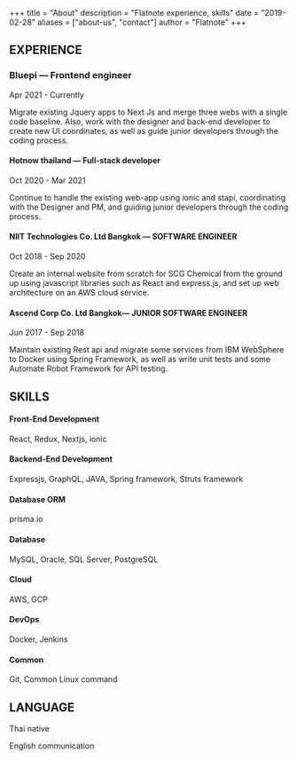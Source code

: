+++
title = "About"
description = "Flatnote experience, skills"
date = "2019-02-28"
aliases = ["about-us", "contact"]
author = "Flatnote"
+++

## EXPERIENCE
### Bluepi — Frontend engineer
Apr 2021 - Currently

Migrate existing Jquery apps to Next Js and merge three webs with a single code baseline. Also, work with the designer and back-end developer to create new UI coordinates, as well as guide junior developers through the coding process.

#### Hotnow thailand — Full-stack developer
Oct 2020 - Mar 2021

Continue to handle the existing web-app using ionic and stapi, coordinating with the Designer and PM, and guiding junior developers through the coding process.

#### NIIT Technologies Co. Ltd Bangkok — SOFTWARE ENGINEER
Oct 2018 - Sep 2020

Create an internal website from scratch for SCG Chemical from the ground up using javascript libraries such as React and express.js, and set up web architecture on an AWS cloud service.

#### Ascend Corp Co. Ltd Bangkok— JUNIOR SOFTWARE ENGINEER
Jun 2017 - Sep 2018

Maintain existing Rest api and migrate some services from IBM WebSphere to Docker using Spring Framework, as well as write unit tests and some Automate Robot Framework for API testing.

## SKILLS
#### Front-End Development
React, Redux, Nextjs, ionic
#### Backend-End Development
Expressjs, GraphQL, JAVA, Spring framework, Struts framework
#### Database ORM 
prisma.io
#### Database
MySQL, Oracle, SQL Server, PostgreSQL
#### Cloud
AWS, GCP
#### DevOps
Docker, Jenkins
#### Common
Git, Common Linux command
## LANGUAGE
Thai native

English communication
